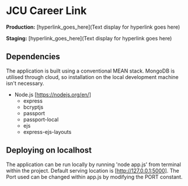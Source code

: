 # JCU Career Link

**Production:** [hyperlink_goes_here](Text display for hyperlink goes here)

**Staging:** [hyperlink_goes_here](Text display for hyperlink goes here)

## Dependencies
The application is built using a conventional MEAN stack. MongoDB is utilised through cloud, so installation on the local
development machine isn't necessary.

* Node.js [https://nodejs.org/en/]
    * express
    * bcryptjs
    * passport
    * passport-local
    * ejs
    * express-ejs-layouts


## Deploying on localhost
The application can be run locally by running 'node app.js' from terminal within the project. Default serving location is
[http://127.0.0.1:5000]. The Port used can be changed within app.js by modifying the PORT constant.